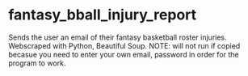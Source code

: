 # fantasy_bball_injury_report
Sends the user an email of their fantasy basketball roster injuries.
Webscraped with Python, Beautiful Soup. 
NOTE: will not run if copied becasue you need to enter your own email, password in order for the program to work. 
